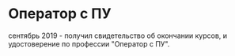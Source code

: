 # Оператор с ПУ

сентябрь 2019 - получил свидетельство об окончании курсов, и удостоверение по профессии "Оператор с ПУ".
